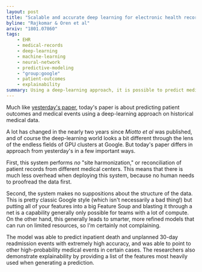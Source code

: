 ```yaml
---
layout: post
title: "Scalable and accurate deep learning for electronic health records"
byline: "Rajkomar & Oren et al"
arxiv: "1801.07860"
tags:
    - EHR
    - medical-records
    - deep-learning
    - machine-learning
    - neural-network
    - predictive-modeling
    - "group:google"
    - patient-outcomes
    - explainability
summary: Using a deep-learning approach, it is possible to predict medical events, such as readmission or condition diagnosis, in a hospital population with extremely high accuracy and some degree of explainability.
---
```


Much like [yesterday's paper](http://blog.jordan.matelsky.com/365papers/180/), today's paper is about predicting patient outcomes and medical events using a deep-learning approach on historical medical data.

A lot has changed in the nearly two years since _Miotto et al_ was published, and of course the deep-learning world looks a bit different through the lens of the endless fields of GPU clusters at Google. But today's paper differs in approach from yesterday's in a few important ways.

First, this system performs _no_ "site harmonization," or reconciliation of patient records from different medical centers. This means that there is much less overhead when deploying this system, because no human needs to proofread the data first.

Second, the system makes no suppositions about the structure of the data. This is pretty classic Google style (which isn't necessarily a bad thing!) but putting all of your features into a big Feature Soup and blasting it through a net is a capability generally only possible for teams with a lot of compute. On the other hand, this generally leads to smarter, more refined models that can run on limited resources, so I'm certainly not complaining.

The model was able to predict inpatient death and unplanned 30-day readmission events with extremely high accuracy, and was able to point to other high-probability medical events in certain cases. The researchers also demonstrate explainability by providing a list of the features most heavily used when generating a prediction.
